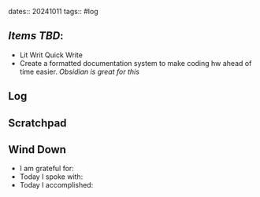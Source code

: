 dates:: 20241011
tags:: #log 

## *Items TBD*:
- Lit Writ Quick Write
- Create a formatted documentation system to make coding hw ahead of time easier. *Obsidian is great for this*
## Log
## Scratchpad
## Wind Down
- I am grateful for:
- Today I spoke with:
- Today I accomplished: